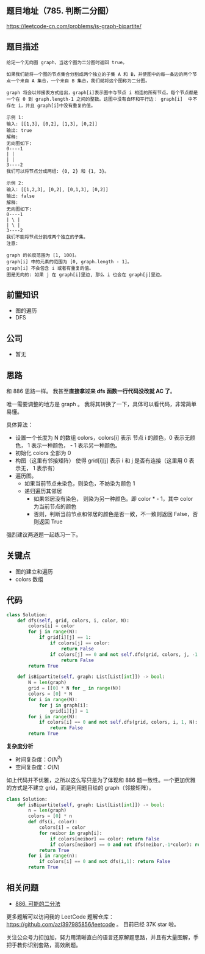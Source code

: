 ## 题目地址（785. 判断二分图）

https://leetcode-cn.com/problems/is-graph-bipartite/

## 题目描述

```
给定一个无向图 graph，当这个图为二分图时返回 true。

如果我们能将一个图的节点集合分割成两个独立的子集 A 和 B，并使图中的每一条边的两个节点一个来自 A 集合，一个来自 B 集合，我们就将这个图称为二分图。

graph 将会以邻接表方式给出，graph[i]表示图中与节点 i 相连的所有节点。每个节点都是一个在 0 到 graph.length-1 之间的整数。这图中没有自环和平行边： graph[i]  中不存在 i，并且 graph[i]中没有重复的值。

示例 1:
输入: [[1,3], [0,2], [1,3], [0,2]]
输出: true
解释:
无向图如下:
0----1
| |
| |
3----2
我们可以将节点分成两组: {0, 2} 和 {1, 3}。

示例 2:
输入: [[1,2,3], [0,2], [0,1,3], [0,2]]
输出: false
解释:
无向图如下:
0----1
| \ |
| \ |
3----2
我们不能将节点分割成两个独立的子集。
注意:

graph 的长度范围为 [1, 100]。
graph[i] 中的元素的范围为 [0, graph.length - 1]。
graph[i] 不会包含 i 或者有重复的值。
图是无向的: 如果 j 在 graph[i]里边, 那么 i 也会在 graph[j]里边。
```

## 前置知识

- 图的遍历
- DFS

## 公司

- 暂无

## 思路

和 886 思路一样。 我甚至**直接拿过来 dfs 函数一行代码没改就 AC 了**。

唯一需要调整的地方是 graph 。 我将其转换了一下，具体可以看代码，非常简单易懂。

具体算法：

- 设置一个长度为 N 的数组 colors，colors[i] 表示 节点 i 的颜色，0 表示无颜色， 1 表示一种颜色， - 1 表示另一种颜色。
- 初始化 colors 全部为 0
- 构图（这里有邻接矩阵） 使得 grid[i][j] 表示 i 和 j 是否有连接（这里用 0 表示无， 1 表示有）
- 遍历图。
  - 如果当前节点未染色，则染色，不妨染为颜色 1
  - 递归遍历其邻居
    - 如果邻居没有染色， 则染为另一种颜色。即 color \* - 1，其中 color 为当前节点的颜色
    - 否则，判断当前节点和邻居的颜色是否一致，不一致则返回 False，否则返回 True

强烈建议两道题一起练习一下。

## 关键点

- 图的建立和遍历
- colors 数组

## 代码

```py
class Solution:
    def dfs(self, grid, colors, i, color, N):
        colors[i] = color
        for j in range(N):
            if grid[i][j] == 1:
                if colors[j] == color:
                    return False
                if colors[j] == 0 and not self.dfs(grid, colors, j, -1 * color, N):
                    return False
        return True

    def isBipartite(self, graph: List[List[int]]) -> bool:
        N = len(graph)
        grid = [[0] * N for _ in range(N)]
        colors = [0] * N
        for i in range(N):
            for j in graph[i]:
                grid[i][j] = 1
        for i in range(N):
            if colors[i] == 0 and not self.dfs(grid, colors, i, 1, N):
                return False
        return True
```

**复杂度分析**

- 时间复杂度：$O(N^2)$
- 空间复杂度：$O(N)$


如上代码并不优雅，之所以这么写只是为了体现和 886 题一致性。一个更加优雅的方式是不建立 grid，而是利用题目给的 graph（邻接矩阵）。

```py
class Solution:
    def isBipartite(self, graph: List[List[int]]) -> bool:
        n = len(graph)
        colors = [0] * n
        def dfs(i, color):
            colors[i] = color
            for neibor in graph[i]:
                if colors[neibor] == color: return False
                if colors[neibor] == 0 and not dfs(neibor,-1*color): return False
            return True
        for i in range(n):
            if colors[i] == 0 and not dfs(i,1): return False
        return True
 ```

## 相关问题

- [886. 可能的二分法](./886.possible-bipartition.md)

更多题解可以访问我的 LeetCode 题解仓库：https://github.com/azl397985856/leetcode 。 目前已经 37K star 啦。

关注公众号力扣加加，努力用清晰直白的语言还原解题思路，并且有大量图解，手把手教你识别套路，高效刷题。
